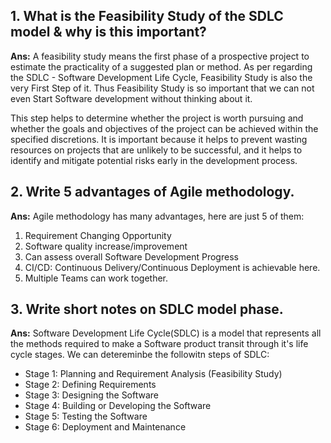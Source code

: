 
<h2>1. What is the Feasibility Study of the SDLC model & why is this important?</h2>

<b>Ans:</b> A feasibility study means the first phase of a prospective project to estimate the practicality of a suggested plan or method. As per regarding the SDLC  - Software Development Life Cycle, Feasibility Study is also the very First Step of it. Thus Feasibility Study is so important that we can not even Start Software development without thinking about it. 

This step helps to determine whether the project is worth pursuing and whether the goals and objectives of the project can be achieved within the specified discretions. It is important because it helps to prevent wasting resources on projects that are unlikely to be successful, and it helps to identify and mitigate potential risks early in the development process.

<h2>2. Write 5 advantages of Agile methodology.</h2>

<b>Ans:</b>  Agile methodology has many advantages, here are just 5 of them:
    <ol>
    <li> Requirement Changing Opportunity </li>
    <li> Software quality increase/improvement </li>
    <li> Can assess overall Software Development Progress </li>
    <li> CI/CD: Continuous Delivery/Continuous Deployment is achievable here.</li>
    <li> Multiple Teams can work together.</li>
    </ol>

<h2>3. Write short notes on SDLC model phase.</h2>

<b>Ans:</b> Software Development Life Cycle(SDLC) is a model that represents all the methods required to make a Software product transit through it's life cycle stages.
We can detereminbe the followitn steps of SDLC:
<ul>
<li>Stage 1: Planning and Requirement Analysis (Feasibility Study)</li>
<li>Stage 2: Defining Requirements</li>
<li>Stage 3: Designing the Software</li>
<li>Stage 4: Building or Developing the Software</li>
<li>Stage 5: Testing the Software</li>
<li>Stage 6: Deployment and Maintenance</li>
</ul>
